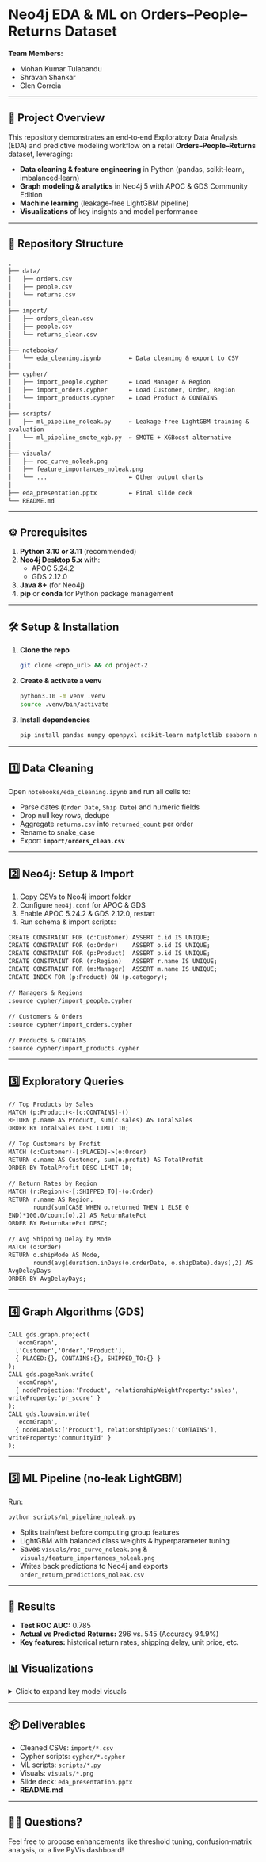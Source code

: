 # Neo4j EDA & ML on Orders–People–Returns Dataset

**Team Members:**
- Mohan Kumar Tulabandu  
- Shravan Shankar  
- Glen Correia  

---

## 📖 Project Overview

This repository demonstrates an end‑to‑end Exploratory Data Analysis (EDA) and predictive modeling workflow on a retail **Orders–People–Returns** dataset, leveraging:

- **Data cleaning & feature engineering** in Python (pandas, scikit‑learn, imbalanced‑learn)  
- **Graph modeling & analytics** in Neo4j 5 with APOC & GDS Community Edition  
- **Machine learning** (leakage‑free LightGBM pipeline)  
- **Visualizations** of key insights and model performance  

---

## 📂 Repository Structure

```
.
├── data/
│   ├── orders.csv
│   ├── people.csv
│   └── returns.csv
│
├── import/
│   ├── orders_clean.csv
│   ├── people.csv
│   └── returns_clean.csv
│
├── notebooks/
│   └── eda_cleaning.ipynb        ← Data cleaning & export to CSV
│
├── cypher/
│   ├── import_people.cypher      ← Load Manager & Region
│   ├── import_orders.cypher      ← Load Customer, Order, Region
│   └── import_products.cypher    ← Load Product & CONTAINS
│
├── scripts/
│   ├── ml_pipeline_noleak.py     ← Leakage‑free LightGBM training & evaluation
│   └── ml_pipeline_smote_xgb.py  ← SMOTE + XGBoost alternative
│
├── visuals/
│   ├── roc_curve_noleak.png
│   ├── feature_importances_noleak.png
│   └── ...                       ← Other output charts
│
├── eda_presentation.pptx         ← Final slide deck
└── README.md
```

---

## ⚙️ Prerequisites

1. **Python 3.10 or 3.11** (recommended)  
2. **Neo4j Desktop 5.x** with:
   - APOC 5.24.2  
   - GDS 2.12.0  
3. **Java 8+** (for Neo4j)  
4. **pip** or **conda** for Python package management  

---

## 🛠️ Setup & Installation

1. **Clone the repo**  
   ```bash
   git clone <repo_url> && cd project-2
   ```

2. **Create & activate a venv**  
   ```bash
   python3.10 -m venv .venv
   source .venv/bin/activate
   ```

3. **Install dependencies**  
   ```bash
   pip install pandas numpy openpyxl scikit-learn matplotlib seaborn neo4j lightgbm imbalanced-learn
   ```

---

## 1️⃣ Data Cleaning

Open `notebooks/eda_cleaning.ipynb` and run all cells to:

- Parse dates (`Order Date`, `Ship Date`) and numeric fields  
- Drop null key rows, dedupe  
- Aggregate `returns.csv` into `returned_count` per order  
- Rename to snake_case  
- Export **`import/orders_clean.csv`**  

---

## 2️⃣ Neo4j: Setup & Import

1. Copy CSVs to Neo4j import folder  
2. Configure `neo4j.conf` for APOC & GDS  
3. Enable APOC 5.24.2 & GDS 2.12.0, restart  
4. Run schema & import scripts:

```cypher
CREATE CONSTRAINT FOR (c:Customer) ASSERT c.id IS UNIQUE;
CREATE CONSTRAINT FOR (o:Order)    ASSERT o.id IS UNIQUE;
CREATE CONSTRAINT FOR (p:Product)  ASSERT p.id IS UNIQUE;
CREATE CONSTRAINT FOR (r:Region)   ASSERT r.name IS UNIQUE;
CREATE CONSTRAINT FOR (m:Manager)  ASSERT m.name IS UNIQUE;
CREATE INDEX FOR (p:Product) ON (p.category);

// Managers & Regions
:source cypher/import_people.cypher

// Customers & Orders
:source cypher/import_orders.cypher

// Products & CONTAINS
:source cypher/import_products.cypher
```  

---

## 3️⃣ Exploratory Queries

```cypher
// Top Products by Sales
MATCH (p:Product)<-[c:CONTAINS]-()
RETURN p.name AS Product, sum(c.sales) AS TotalSales
ORDER BY TotalSales DESC LIMIT 10;

// Top Customers by Profit
MATCH (c:Customer)-[:PLACED]->(o:Order)
RETURN c.name AS Customer, sum(o.profit) AS TotalProfit
ORDER BY TotalProfit DESC LIMIT 10;

// Return Rates by Region
MATCH (r:Region)<-[:SHIPPED_TO]-(o:Order)
RETURN r.name AS Region,
       round(sum(CASE WHEN o.returned THEN 1 ELSE 0 END)*100.0/count(o),2) AS ReturnRatePct
ORDER BY ReturnRatePct DESC;

// Avg Shipping Delay by Mode
MATCH (o:Order)
RETURN o.shipMode AS Mode,
       round(avg(duration.inDays(o.orderDate, o.shipDate).days),2) AS AvgDelayDays
ORDER BY AvgDelayDays;
```  

---

## 4️⃣ Graph Algorithms (GDS)

```cypher
CALL gds.graph.project(
  'ecomGraph',
  ['Customer','Order','Product'],
  { PLACED:{}, CONTAINS:{}, SHIPPED_TO:{} }
);
CALL gds.pageRank.write(
  'ecomGraph',
  { nodeProjection:'Product', relationshipWeightProperty:'sales', writeProperty:'pr_score' }
);
CALL gds.louvain.write(
  'ecomGraph',
  { nodeLabels:['Product'], relationshipTypes:['CONTAINS'], writeProperty:'communityId' }
);
```  

---

## 5️⃣ ML Pipeline (no‑leak LightGBM)

Run:
```bash
python scripts/ml_pipeline_noleak.py
```
- Splits train/test before computing group features  
- LightGBM with balanced class weights & hyperparameter tuning  
- Saves `visuals/roc_curve_noleak.png` & `visuals/feature_importances_noleak.png`  
- Writes back predictions to Neo4j and exports `order_return_predictions_noleak.csv`  

---

## 🎯 Results

- **Test ROC AUC:** 0.785  
- **Actual vs Predicted Returns:** 296 vs. 545 (Accuracy 94.9%)  
- **Key features:** historical return rates, shipping delay, unit price, etc.

## 📊 Visualizations

<details>
<summary>Click to expand key model visuals</summary>

![ROC Curve](./roc_curve_noleak.png)
*ROC Curve: Return Prediction (AUC 0.785)*


![Feature Importances](./feature_importances_noleak.png)
*Top 10 features driving return predictions*

</details>

---

## 📦 Deliverables

- Cleaned CSVs: `import/*.csv`  
- Cypher scripts: `cypher/*.cypher`  
- ML scripts: `scripts/*.py`  
- Visuals: `visuals/*.png`  
- Slide deck: `eda_presentation.pptx`  
- **README.md**  

---

## 🙋‍♂️ Questions?

Feel free to propose enhancements like threshold tuning, confusion‑matrix analysis, or a live PyVis dashboard!

